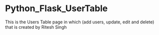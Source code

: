 # Python_Flask_UserTable
This is the Users Table page in which (add users, update, edit and delete) that is created by Ritesh Singh
